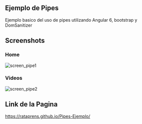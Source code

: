## Ejemplo de Pipes

Ejemplo basico del uso de pipes utilizando Angular 6, bootstrap y DomSanitizer

## Screenshots

### Home
![screen_pipe1](https://user-images.githubusercontent.com/19628502/48559620-b86d2a80-e8ca-11e8-8149-633299c71a57.gif)


### Videos
![screen_pipe2](https://user-images.githubusercontent.com/19628502/48560096-d4bd9700-e8cb-11e8-974c-9fc4c6cf3eca.gif)

## Link de la Pagina
https://rataprens.github.io/Pipes-Ejemplo/
